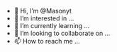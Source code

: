- 👋 Hi, I’m @Masonyt
- 👀 I’m interested in ...
- 🌱 I’m currently learning ...
- 💞️ I’m looking to collaborate on ...
- 📫 How to reach me ...

<!---
Masonyt/Masonyt is a ✨ special ✨ repository because its `README.md` (this file) appears on your GitHub profile.
You can click the Preview link to take a look at your changes.
--->
